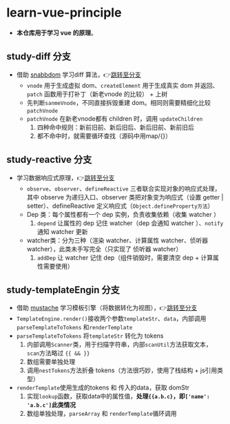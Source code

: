 # learn-vue-principle
- **本仓库用于学习 vue 的原理**。
## study-diff 分支
- 借助 [snabbdom](https://github.com/snabbdom/snabbdom) 学习diff 算法，👉[跳转至分支](https://github.com/theeixc/learn-vue-principle/tree/study-diff)
  - `vnode` 用于生成虚拟 dom、`createElement` 用于生成真实 dom 并返回、`patch` 函数用于打补丁（新老vnode 的比较） + 上树
  - 先判断`sanmeVnode`，不同直接拆毁重建 dom。相同则需要精细化比较 `patchVnode`
  - `patchVnode` 在新老vnode都有 children 时，调用 `updateChildren`
    1. 四种命中规则：新前旧前、新后旧后、新后旧前、新前旧后
    2. 都不命中时，就需要循环查找（源码中用map/{}）

## study-reactive 分支
- 学习数据响应式原理，👉[跳转至分支](https://github.com/theeixc/learn-vue-principle/tree/study-reactive)
  - `observe`、`observer`、`defineReactive` 三者联合实现对象的响应式处理，其中 observe 为递归入口、observer 类把对象变为响应式（设置 getter | setter）、defineReactive 定义响应式（`Object.defineProperty方法`）
  - Dep 类：每个属性都有一个 dep 实例，负责收集依赖（收集 watcher ）
    1. `depend` 让属性的 dep 记住 watcher（dep 会通知 watcher ）、`notify` 通知 watcher 更新
  - watcher类：分为三种（渲染 watcher、计算属性 watcher、侦听器 watcher），此类未手写完全（只实现了 侦听器 watcher）
    1. `addDep` 让 watcher 记住 dep（组件销毁时，需要清空 dep + 计算属性需要使用）
  
## study-templateEngin 分支
- 借助 [mustache](https://github.com/janl/mustache.js) 学习模板引擎（将数据转化为视图），👉[跳转至分支](https://github.com/theeixc/learn-vue-principle/tree/study-templateEngin)
- `TemplateEngine.render()`接收两个参数`templateStr`、`data`，内部调用`parseTemplateToTokens` 和`renderTemplate`
- `parseTemplateToTokens` 将`templateStr` 转化为 tokens
  1. 内部调用`Scanner`类，用于扫描字符串，内部`scanUtil`方法获取文本，`scan`方法略过 `{{ && }}`
  2. 数组需要单独处理
  3. 调用`nestTokens`方法折叠 tokens（方法很巧妙，使用了栈结构 + js引用类型）
- `renderTemplate`使用生成的tokens 和 传入的data，获取 domStr
  1. 实现`lookup`函数，获取data中的属性值，**处理`{{a.b.c}`，即`['name': 'a.b.c']`此类情况**
  2. 数组单独处理，`parseArray` 和 `renderTemplate`循环调用
